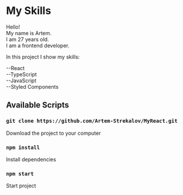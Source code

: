 # My Skills

Hello!\
My name is Artem.\
I am 27 years old.\
I am a frontend developer.

In this project I show my skills:

--React\
--TypeScript\
--JavaScript\
--Styled Components

## Available Scripts

### `git clone https://github.com/Artem-Strekalov/MyReact.git`

Download the project to your computer

### `npm install`

Install dependencies

### `npm start`

Start project
